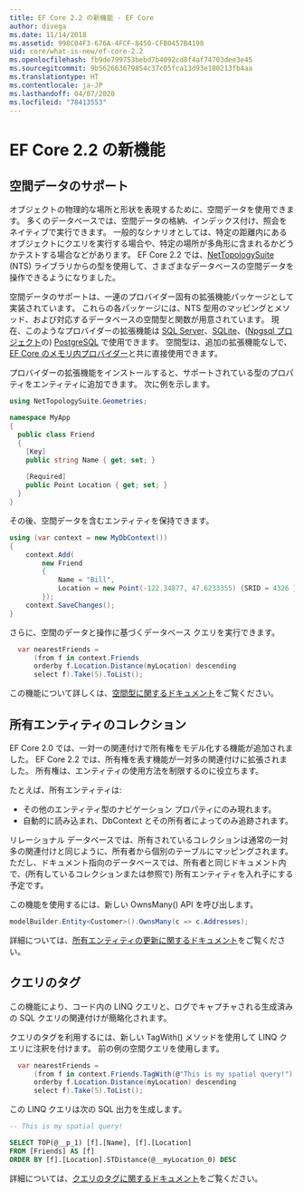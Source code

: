 ```yaml
---
title: EF Core 2.2 の新機能 - EF Core
author: divega
ms.date: 11/14/2018
ms.assetid: 998C04F3-676A-4FCF-8450-CFB0457B4198
uid: core/what-is-new/ef-core-2.2
ms.openlocfilehash: fb9de799753bebd7b4092cd8f4af74703dee3e45
ms.sourcegitcommit: 9b562663679854c37c05fca13d93e180213fb4aa
ms.translationtype: HT
ms.contentlocale: ja-JP
ms.lasthandoff: 04/07/2020
ms.locfileid: "78413553"
---
```

# <a name="new-features-in-ef-core-22"></a>EF Core 2.2 の新機能

## <a name="spatial-data-support"></a>空間データのサポート

オブジェクトの物理的な場所と形状を表現するために、空間データを使用できます。
多くのデータベースでは、空間データの格納、インデックス付け、照会をネイティブで実行できます。
一般的なシナリオとしては、特定の距離内にあるオブジェクトにクエリを実行する場合や、特定の場所が多角形に含まれるかどうかテストする場合などがあります。
EF Core 2.2 では、[NetTopologySuite](https://github.com/NetTopologySuite/NetTopologySuite) (NTS) ライブラリからの型を使用して、さまざまなデータベースの空間データを操作できるようになりました。

空間データのサポートは、一連のプロバイダー固有の拡張機能パッケージとして実装されています。
これらの各パッケージには、NTS 型用のマッピングとメソッド、および対応するデータベースの空間型と関数が用意されています。
現在、このようなプロバイダーの拡張機能は [SQL Server](https://www.nuget.org/packages/Microsoft.EntityFrameworkCore.SqlServer.NetTopologySuite/)、[SQLite](https://www.nuget.org/packages/Microsoft.EntityFrameworkCore.Sqlite.NetTopologySuite/)、([Npgsql プロジェクト](https://www.npgsql.org/)の) [PostgreSQL](https://www.nuget.org/packages/Npgsql.EntityFrameworkCore.PostgreSQL.NetTopologySuite/) で使用できます。
空間型は、追加の拡張機能なしで、[EF Core のメモリ内プロバイダー](xref:core/providers/in-memory/index)と共に直接使用できます。

プロバイダーの拡張機能をインストールすると、サポートされている型のプロパティをエンティティに追加できます。 次に例を示します。

``` csharp
using NetTopologySuite.Geometries;

namespace MyApp
{
  public class Friend
  {
    [Key]
    public string Name { get; set; }
  
    [Required]
    public Point Location { get; set; }
  }
}
```

その後、空間データを含むエンティティを保持できます。

``` csharp
using (var context = new MyDbContext())
{
    context.Add(
        new Friend
        {
            Name = "Bill",
            Location = new Point(-122.34877, 47.6233355) {SRID = 4326 }
        });
    context.SaveChanges();
}
```

さらに、空間のデータと操作に基づくデータベース クエリを実行できます。

``` csharp
  var nearestFriends =
      (from f in context.Friends
      orderby f.Location.Distance(myLocation) descending
      select f).Take(5).ToList();
```

この機能について詳しくは、[空間型に関するドキュメント](xref:core/modeling/spatial)をご覧ください。

## <a name="collections-of-owned-entities"></a>所有エンティティのコレクション

EF Core 2.0 では、一対一の関連付けで所有権をモデル化する機能が追加されました。
EF Core 2.2 では、所有権を表す機能が一対多の関連付けに拡張されました。
所有権は、エンティティの使用方法を制限するのに役立ちます。

たとえば、所有エンティティは:

- その他のエンティティ型のナビゲーション プロパティにのみ現れます。
- 自動的に読み込まれ、DbContext とその所有者によってのみ追跡されます。

リレーショナル データベースでは、所有されているコレクションは通常の一対多の関連付けと同じように、所有者から個別のテーブルにマッピングされます。
ただし、ドキュメント指向のデータベースでは、所有者と同じドキュメント内で、(所有しているコレクションまたは参照で) 所有エンティティを入れ子にする予定です。

この機能を使用するには、新しい OwnsMany() API を呼び出します。

``` csharp
modelBuilder.Entity<Customer>().OwnsMany(c => c.Addresses);
```

詳細については、[所有エンティティの更新に関するドキュメント](xref:core/modeling/owned-entities#collections-of-owned-types)をご覧ください。

## <a name="query-tags"></a>クエリのタグ

この機能により、コード内の LINQ クエリと、ログでキャプチャされる生成済みの SQL クエリの関連付けが簡略化されます。

クエリのタグを利用するには、新しい TagWith() メソッドを使用して LINQ クエリに注釈を付けます。
前の例の空間クエリを使用します。

``` csharp
  var nearestFriends =
      (from f in context.Friends.TagWith(@"This is my spatial query!")
      orderby f.Location.Distance(myLocation) descending
      select f).Take(5).ToList();
```

この LINQ クエリは次の SQL 出力を生成します。

``` sql
-- This is my spatial query!

SELECT TOP(@__p_1) [f].[Name], [f].[Location]
FROM [Friends] AS [f]
ORDER BY [f].[Location].STDistance(@__myLocation_0) DESC
```

詳細については、[クエリのタグに関するドキュメント](xref:core/querying/tags)をご覧ください。
